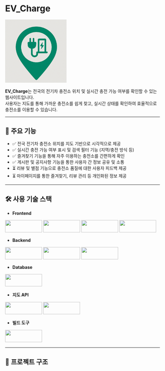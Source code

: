 # EV_Charge 
<img src="EV_Charge/src/main/resources/static/image/EV_Charge.png" alt="EV Charge 로고" width="200"/>

**EV_Charge**는 전국의 전기차 충전소 위치 및 실시간 충전 가능 여부를 확인할 수 있는 웹사이트입니다.  
사용자는 지도를 통해 가까운 충전소를 쉽게 찾고, 실시간 상태를 확인하여 효율적으로 충전소를 이용할 수 있습니다.

---

## 🌟 주요 기능

- ✅ 전국 전기차 충전소 위치를 지도 기반으로 시각적으로 제공  
- ✅ 실시간 충전 가능 여부 표시 및 검색 필터 기능 (지역/충전 방식 등)
- ✅ 즐겨찾기 기능을 통해 자주 이용하는 충전소를 간편하게 확인  
- ✅ 게시판 및 공지사항 기능을 통한 사용자 간 정보 공유 및 소통
- ⏳ 리뷰 및 별점 기능으로 충전소 품질에 대한 사용자 피드백 제공   
- ⏳ 마이페이지를 통한 즐겨찾기, 리뷰 관리 등 개인화된 정보 제공


---

## 🛠 사용 기술 스택

- **Frontend** <br>
<img src="https://img.shields.io/badge/HTML5-E34F26?style=flat&logo=html5&logoColor=white" width="120" height="40" /> 
<img src="https://img.shields.io/badge/CSS3-1572B6?style=flat&logo=css3&logoColor=white" width="120" height="40" /> 
<img src="https://img.shields.io/badge/JavaScript-F7DF1E?style=flat&logo=javascript&logoColor=black" width="120" height="40" /> 
<img src="https://img.shields.io/badge/jQuery-0769AD?style=flat&logo=jquery&logoColor=white" width="120" height="40" />

- **Backend**<br>
<img src="https://img.shields.io/badge/Java-17-007396?style=flat&logo=java&logoColor=white" width="120" height="40" /> 
<img src="https://img.shields.io/badge/Spring-6DB33F?style=flat&logo=spring&logoColor=white" width="120" height="40" /> 
<img src="https://img.shields.io/badge/AJAX-0054A6?style=flat&logo=code&logoColor=white" width="120" height="40" />

- **Database** <br>
<img src="https://img.shields.io/badge/MySQL-005C84?style=flat&logo=mysql&logoColor=white" width="120" height="40" />

- **지도 API** <br>
<img src="https://img.shields.io/badge/Kakao%20Map-FFCD00?style=flat&logo=kakaotalk&logoColor=black" width="120" height="40" /> 
<img src="https://img.shields.io/badge/Public%20Data%20API-0064FF?style=flat&logo=data&logoColor=white" width="120" height="40" />

- **빌드 도구** <br>
<img src="https://img.shields.io/badge/Gradle-02303A?style=flat&logo=gradle&logoColor=white" width="120" height="40" />


---

## 📁 프로젝트 구조
